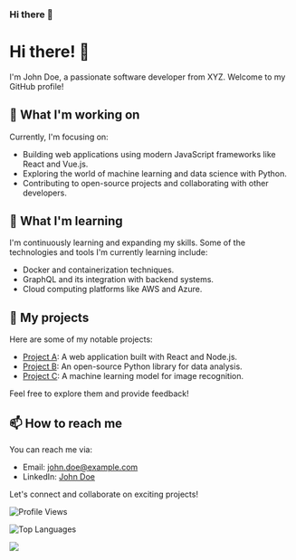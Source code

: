 ### Hi there 👋

<!--
**Znull-1220/Znull-1220** is a ✨ _special_ ✨ repository because its `README.md` (this file) appears on your GitHub profile.

Here are some ideas to get you started:

- 🔭 I’m currently working on ...
- 🌱 I’m currently learning ...
- 👯 I’m looking to collaborate on ...
- 🤔 I’m looking for help with ...
- 💬 Ask me about ...
- 📫 How to reach me: ...
- 😄 Pronouns: ...
- ⚡ Fun fact: ...
-->

# Hi there! 👋

I'm John Doe, a passionate software developer from XYZ. Welcome to my GitHub profile!

## 🔭 What I'm working on

Currently, I'm focusing on:

- Building web applications using modern JavaScript frameworks like React and Vue.js.
- Exploring the world of machine learning and data science with Python.
- Contributing to open-source projects and collaborating with other developers.

## 🌱 What I'm learning

I'm continuously learning and expanding my skills. Some of the technologies and tools I'm currently learning include:

- Docker and containerization techniques.
- GraphQL and its integration with backend systems.
- Cloud computing platforms like AWS and Azure.

## 💼 My projects

Here are some of my notable projects:

- [Project A](https://github.com/user/project-a): A web application built with React and Node.js.
- [Project B](https://github.com/user/project-b): An open-source Python library for data analysis.
- [Project C](https://github.com/user/project-c): A machine learning model for image recognition.

Feel free to explore them and provide feedback!

## 📫 How to reach me

You can reach me via:

- Email: john.doe@example.com
- LinkedIn: [John Doe](https://www.linkedin.com/in/johndoe/)

Let's connect and collaborate on exciting projects!

![Profile Views](https://komarev.com/ghpvc/?username=Znull-1220)

![Top Languages](https://github-readme-stats.vercel.app/api/top-langs/?username=Znull-1220&layout=compact)

![](https://github-readme-stats.vercel.app/api?username=Znull-1220)
